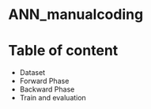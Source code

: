 # ANN_manualcoding


# Table of content
- Dataset
- Forward Phase
- Backward Phase
- Train and evaluation
